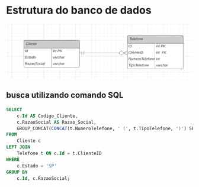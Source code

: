 # Estrutura do banco de dados

![Estrutura do banco de dados](model.png)

## busca utilizando comando SQL

~~~~sql
SELECT 
    c.Id AS Codigo_Cliente, 
    c.RazaoSocial AS Razao_Social,
    GROUP_CONCAT(CONCAT(t.NumeroTelefone, ' (', t.TipoTelefone, ')') SEPARATOR ', ') AS Telefones
FROM 
    Cliente c
LEFT JOIN 
    Telefone t ON c.Id = t.ClienteID
WHERE 
    c.Estado = 'SP'
GROUP BY 
    c.Id, c.RazaoSocial;
~~~~